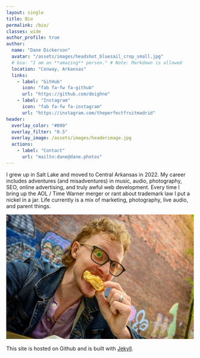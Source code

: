 ```yaml
---
layout: single
title: Bio
permalink: /bio/
classes: wide
author_profile: true
author:
  name: "Dane Dickerson"
  avatar: "/assets/images/headshot_bluesail_crop_small.jpg"
  # bio: "I am an **amazing** person." # Note: Markdown is allowed
  location: "Conway, Arkansas"
  links:
    - label: "GitHub"
      icon: "fab fa-fw fa-github"
      url: "https://github.com/deighne"
    - label: "Instagram"
      icon: "fab fa-fw fa-instagram"
      url: "https://instagram.com/theperfectfruitmadrid"
header:
  overlay_color: "#000"
  overlay_filter: "0.5"
  overlay_image: /assets/images/headerimage.jpg
  actions:
    - label: "Contact"
      url: "mailto:dane@dane.photos"
---
```


I grew up in Salt Lake and moved to Central Arkansas in 2022. My career includes adventures (and misadventures) in music, audio, photography, SEO, online advertising, and truly awful web development. Every time I bring up the AOL / Time Warner merger or rant about trademark law I put a nickel in a jar. Life currently is a mix of marketing, photography, live audio, and parent things.

![Dane Dickerson, in His Natural Element](/assets/images/croissant-small.jpg "Dane Dickerson, in His Natural Element")

This site is hosted on Github and is built with [Jekyll](https://github.com/jekyll). 